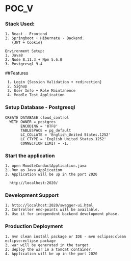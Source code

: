 # POC_V

### Stack Used:
    1. React - Frontend
    2. Springboot + Hibernate - Backend.
       {JWT + Cookie}
    
    Environment Setup:
    1. Java8
    2. Node 8.11.3 + Npm 5.6.0
    3. Postgresql 9.4
    
##Features

     1. Login {Session Validation + redirection}
     2. Signup
     3. User Info + Role Maintanence
     4. Moodle Test Application

### Setup Database - Postgresql
	CREATE DATABASE cloud_control
	  WITH OWNER = postgres
	       ENCODING = 'UTF8'
	       TABLESPACE = pg_default
	       LC_COLLATE = 'English_United States.1252'
	       LC_CTYPE = 'English_United States.1252'
	       CONNECTION LIMIT = -1;

### Start the application
	1. open MoodleConductApplication.java
	2. Run as Java Application
	3. Application will be up in the port 2020
	
      http://localhost:2020/
      
### Development Support
	1. http://localhost:2020/swagger-ui.html
	2. Controller end-points will be available.
	3. Use it for independent backend development phase.


### Production Deployment
	1. mvn clean install package or IDE - mvn eclipse:clean eclipse:eclipse package
	2. war will be generated in the target
	3. deploy the war in a tomcat container.
	4. Application will be up in the port 2020
